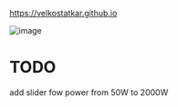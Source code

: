 https://velkostatkar.github.io

![image](https://user-images.githubusercontent.com/70021784/233788145-942f2459-4595-4e8b-9680-3d987b811d4f.png)




# TODO
add slider fow power from 50W to 2000W 

